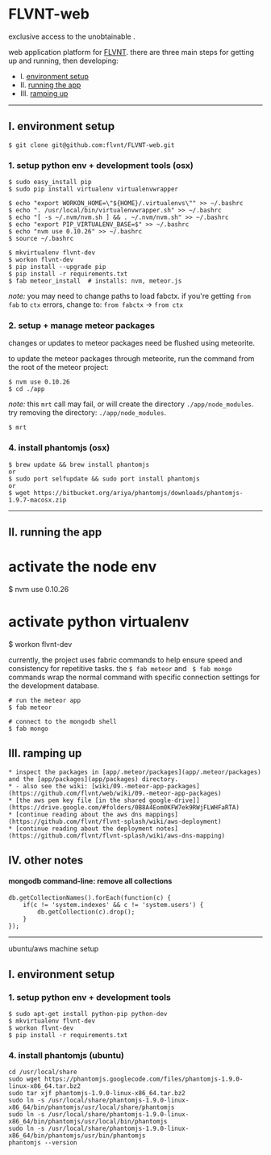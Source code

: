 FLVNT-web
=========

exclusive access to the unobtainable .


web application platform for [FLVNT](flvnt.com).  there are three main steps
for getting up and running, then developing:

* I. [environment setup](#i-environment-setup)
* II. [running the app](#ii-running-the-app)
* III. [ramping up](#iii-ramping-up)


-----


## I. environment setup

    $ git clone git@github.com:flvnt/FLVNT-web.git


### 1. setup python env + development tools (osx)

    $ sudo easy_install pip
    $ sudo pip install virtualenv virtualenvwrapper

    $ echo "export WORKON_HOME=\"${HOME}/.virtualenvs\"" >> ~/.bashrc
    $ echo ". /usr/local/bin/virtualenvwrapper.sh" >> ~/.bashrc
    $ echo "[ -s ~/.nvm/nvm.sh ] && . ~/.nvm/nvm.sh" >> ~/.bashrc
    $ echo "export PIP_VIRTUALENV_BASE=$" >> ~/.bashrc
    $ echo "nvm use 0.10.26" >> ~/.bashrc
    $ source ~/.bashrc

    $ mkvirtualenv flvnt-dev
    $ workon flvnt-dev
    $ pip install --upgrade pip
    $ pip install -r requirements.txt
    $ fab meteor_install  # installs: nvm, meteor.js


*note:* you may need to change paths to load fabctx. if you're getting
`from fab` to `ctx` errors, change to: `from fabctx` -> `from ctx`


### 2. setup + manage meteor packages

changes or updates to meteor packages need be flushed using meteorite.

to update the meteor packages through meteorite, run the command from the root
of the meteor project:

    $ nvm use 0.10.26
    $ cd ./app

*note:* this `mrt` call may fail, or will create the directory `./app/node_modules`.
try removing the directory: `./app/node_modules`.

    $ mrt


### 4. install phantomjs (osx)

    $ brew update && brew install phantomjs
    or
    $ sudo port selfupdate && sudo port install phantomjs
    or
    $ wget https://bitbucket.org/ariya/phantomjs/downloads/phantomjs-1.9.7-macosx.zip


-----


## II. running the app

  # activate the node env
  $ nvm use 0.10.26

  # activate python virtualenv
  $ workon flvnt-dev


currently, the project uses fabric commands to help ensure speed and consistency
for repetitive tasks. the `$ fab meteor` and ` $ fab mongo` commands wrap the
normal command with specific connection settings for the development database.

    # run the meteor app
    $ fab meteor

    # connect to the mongodb shell
    $ fab mongo


## III. ramping up

    * inspect the packages in [app/.meteor/packages](app/.meteor/packages) and the [app/packages](app/packages) directory.
    * - also see the wiki: [wiki/09.-meteor-app-packages](https://github.com/flvnt/web/wiki/09.-meteor-app-packages)
    * [the aws pem key file [in the shared google-drive]](https://drive.google.com/#folders/0B8A4Eom0KFW7ek9RWjFLWHFaRTA)
    * [continue reading about the aws dns mappings](https://github.com/flvnt/flvnt-splash/wiki/aws-deployment)
    * [continue reading about the deployment notes](https://github.com/flvnt/flvnt-splash/wiki/aws-dns-mapping)



## IV. other notes

#### mongodb command-line: remove all collections

    db.getCollectionNames().forEach(function(c) {
        if(c != 'system.indexes' && c != 'system.users') {
            db.getCollection(c).drop();
        }
    });


-----


ubuntu/aws machine setup


## I. environment setup


### 1. setup python env + development tools

    $ sudo apt-get install python-pip python-dev
    $ mkvirtualenv flvnt-dev
    $ workon flvnt-dev
    $ pip install -r requirements.txt


### 4. install phantomjs (ubuntu)


    cd /usr/local/share
    sudo wget https://phantomjs.googlecode.com/files/phantomjs-1.9.0-linux-x86_64.tar.bz2
    sudo tar xjf phantomjs-1.9.0-linux-x86_64.tar.bz2
    sudo ln -s /usr/local/share/phantomjs-1.9.0-linux-x86_64/bin/phantomjs/usr/local/share/phantomjs
    sudo ln -s /usr/local/share/phantomjs-1.9.0-linux-x86_64/bin/phantomjs/usr/local/bin/phantomjs
    sudo ln -s /usr/local/share/phantomjs-1.9.0-linux-x86_64/bin/phantomjs/usr/bin/phantomjs
    phantomjs --version

